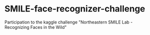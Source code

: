 # SMILE-face-recognizer-challenge
Participation to the kaggle challenge "Northeastern SMILE Lab - Recognizing Faces in the Wild"
